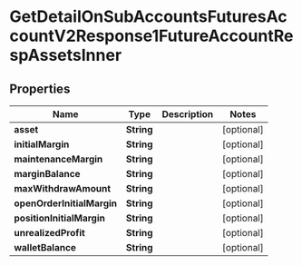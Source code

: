

# GetDetailOnSubAccountsFuturesAccountV2Response1FutureAccountRespAssetsInner


## Properties

| Name | Type | Description | Notes |
|------------ | ------------- | ------------- | -------------|
|**asset** | **String** |  |  [optional] |
|**initialMargin** | **String** |  |  [optional] |
|**maintenanceMargin** | **String** |  |  [optional] |
|**marginBalance** | **String** |  |  [optional] |
|**maxWithdrawAmount** | **String** |  |  [optional] |
|**openOrderInitialMargin** | **String** |  |  [optional] |
|**positionInitialMargin** | **String** |  |  [optional] |
|**unrealizedProfit** | **String** |  |  [optional] |
|**walletBalance** | **String** |  |  [optional] |



